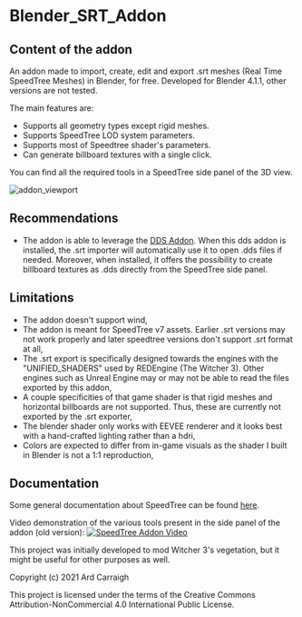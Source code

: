 # Blender_SRT_Addon
## Content of the addon
An addon made to import, create, edit and export .srt meshes (Real Time SpeedTree Meshes) in Blender, for free. Developed for Blender 4.1.1, other versions are not tested.

The main features are:
- Supports all geometry types except rigid meshes.
- Supports SpeedTree LOD system parameters.
- Supports most of Speedtree shader's parameters.
- Can generate billboard textures with a single click.

You can find all the required tools in a SpeedTree side panel of the 3D view.

![addon_viewport](https://imgur.com/h8APXiI.png)

## Recommendations

- The addon is able to leverage the [DDS Addon](https://github.com/matyalatte/Blender-DDS-Addon/releases). When this dds addon is installed, the .srt importer will automatically use it to open .dds files if needed. Moreover, when installed, it offers the possibility to create billboard textures as .dds directly from the SpeedTree side panel.

## Limitations

- The addon doesn't support wind,
- The addon is meant for SpeedTree v7 assets. Earlier .srt versions may not work properly and later speedtree versions don't support .srt format at all,
- The .srt export is specifically designed towards the engines with the "UNIFIED_SHADERS" used by REDEngine (The Witcher 3). Other engines such as Unreal Engine may or may not be able to read the files exported by this addon,
- A couple specificities of that game shader is that rigid meshes and horizontal billboards are not supported. Thus, these are currently not exported by the .srt exporter,
- The blender shader only works with EEVEE renderer and it looks best with a hand-crafted lighting rather than a hdri,
- Colors are expected to differ from in-game visuals as the shader I built in Blender is not a 1:1 reproduction,

## Documentation

Some general documentation about SpeedTree can be found [here](https://docs.speedtree.com/doku.php?id=start).

Video demonstration of the various tools present in the side panel of the addon (old version):
[![SpeedTree Addon Video](https://i.ytimg.com/vi/9nWWpDncmZg/maxresdefault.jpg)](https://www.youtube.com/watch?v=9nWWpDncmZg)

This project was initially developed to mod Witcher 3's vegetation, but it might be useful for other purposes as well.

Copyright (c) 2021 Ard Carraigh

This project is licensed under the terms of the Creative Commons Attribution-NonCommercial 4.0 International Public License.
